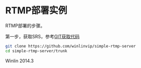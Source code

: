 # RTMP部署实例

RTMP部署的步骤。

第一步，获取SRS，参考[GIT获取代码](https://github.com/winlinvip/simple-rtmp-server/wiki/Git)

```bash
git clone https://github.com/winlinvip/simple-rtmp-server
cd simple-rtmp-server/trunk
```

Winlin 2014.3